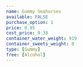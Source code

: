 ```yaml
---
name: Gummy Seahorses
available: FALSE
purchase_option: 1
price: 0.95
cost_price: 0.38
container_water_weight: 919
container_sweets_weight: 0
type: [Gummy]
free: [Alcohol]
---
```

